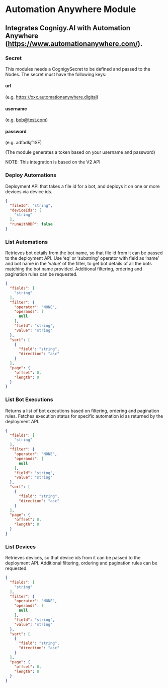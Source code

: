 # Automation Anywhere Module

## Integrates Cognigy.AI with Automation Anywhere (https://www.automationanywhere.com/).

### Secret
This modules needs a CognigySecret to be defined and passed to the Nodes. The secret must have the following keys:

#### url 
(e.g. https://xxx.automationanywhere.digital)
#### username
(e.g. bob@test.com)
#### password
(e.g. adfadkjf1SF)

(The module generates a token based on your username and password)

NOTE: This integration is based on the V2 API

### Deploy Automations
Deployment API that takes a file id for a bot, and deploys it on one or more devices via device ids.

```json 
{
  "fileId": "string",
  "deviceIds": [
    "string"
  ],
  "runWithRDP": false
}
``` 
### List Automations
Retrieves bot details from the bot name, so that file id from it can be passed to the deployment API. Use ‘eq’ or ‘substring’ operator with field as ‘name’ and bot name in the ‘value’ of the filter, to get bot details of all the bots matching the bot name provided. Additional filtering, ordering and pagination rules can be requested.

```json 
{
  "fields": [
    "string"
  ],
  "filter": {
    "operator": "NONE",
    "operands": [
      null
    ],
    "field": "string",
    "value": "string"
  },
  "sort": [
    {
      "field": "string",
      "direction": "asc"
    }
  ],
  "page": {
    "offset": 0,
    "length": 0
  }
}
```
### List Bot Executions
Returns a list of bot executions based on filtering, ordering and pagination rules. Fetches execution status for specific automation id as returned by the deployment API.

```json 
{
  "fields": [
    "string"
  ],
  "filter": {
    "operator": "NONE",
    "operands": [
      null
    ],
    "field": "string",
    "value": "string"
  },
  "sort": [
    {
      "field": "string",
      "direction": "asc"
    }
  ],
  "page": {
    "offset": 0,
    "length": 0
  }
}
```

### List Devices
Retrieves devices, so that device ids from it can be passed to the deployment API. Additional filtering, ordering and pagination rules can be requested.

```json 
{
  "fields": [
    "string"
  ],
  "filter": {
    "operator": "NONE",
    "operands": [
      null
    ],
    "field": "string",
    "value": "string"
  },
  "sort": [
    {
      "field": "string",
      "direction": "asc"
    }
  ],
  "page": {
    "offset": 0,
    "length": 0
  }
}
```